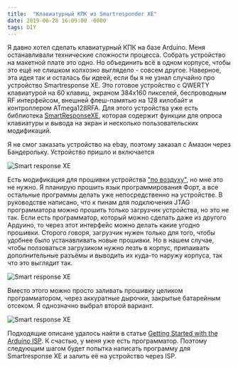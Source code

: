 ```yaml
---
title:  "Клавиатурный КПК из Smartresponder XE"
date: 2019-06-28 16:09:00 -0000
tags: DIY
---
```


Я давно хотел сделать клавиатурный КПК на базе Arduino. Меня останавливали технические сложности процесса. Собрать устройство на макетной плате это одно. Но объединить всё в одном корпусе, чтобы это ещё не слишком колхозно выглядело - совсем другое. Наверное, эта идея так и осталась бы идеей, если бы я не узнал случайно про устройство Smartresponse XE. Это готовое устройство с QWERTY клавиатурой на 60 клавиш, экраном 384x160 пикселей, беспроводным RF интерфейсом, внешней флеш-памятью на 128 килобайт и контроллером ATmega128RFA. Для этого устройства уже есть библиотека [SmartResponseXE](https://github.com/bitbank2/SmartResponseXE), которая содержит функции для опроса клавиатуры и вывода на экран и несколько пользовательских модификаций.

Я не смог заказать устройство на ebay, поэтому заказал с Амазон через Бандерольку. Устройство пришло и включается

![Smart response XE](http://2nature.ru/files/smart-response1.jpeg)

Есть модификация для прошивки устройства ["по воздуху"](https://habr.com/ru/post/447026/), но мне это не нужно. Я планирую прошить язык программирования Форт, а все остальные программы делать уже непосредственно на устройстве. В руководстве написано, что к пинам для подключения JTAG программатора можно прошить только загрузчик устройства, но это не так. Если есть программатор, который можно сделать даже из другого Ардуино, то через этот интерфейс можно делать какие угодно прошивки. Сторого говоря, загрузчик нужен только для того, чтобы удобнее было устанавливать новые прошивки. Но в нашем случае, чтобы ползоваться загрузиком нужно лезть в корпус, припаивать дополнительные разъёмы и выводить их куда-то наружу корпуса, так что это выглядит так.    

![Smart response XE](http://2nature.ru/files/smart-response2.jpeg)

Вместо этого можно просто заливать прошивку целиком программатором, через аккуратные дырочки, закрытые батарейным отсеком. Я однозначно выбрал второй вариант.

![Smart response XE](http://2nature.ru/files/smart-response3.jpeg)

Подходящие описане удалось найти в статье [Getting Started with the Arduino ISP](https://www.arduino.cc/en/Guide/ArduinoISP). К счастью, у меня уже есть программатор. Поэтому следующим шагом будет попытка написать программу для Smartresponse XE и залить её на устройство через ISP.
